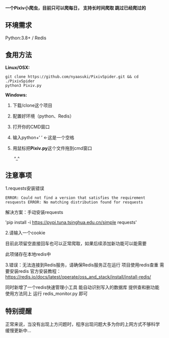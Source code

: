 **一个Pixiv小爬虫，目前只可以爬每日， 支持长时间爬取 跳过已经爬过的**

## 环境需求

Python:3.8+ / Redis

## 食用方法

**Linux/OSX:**

```shell
git clone https://github.com/nyaasuki/PixivSpider.git && cd ./PixivSpider
python3 Pixiv.py
```

**Windows:**

1. 下载/clone这个项目

2. 配置好环境（python、Redis）

3. 打开你的CMD窗口

4. 输入python+‘ ’    ←这是一个空格

5. 用鼠标把**Pixiv.py**这个文件拖到cmd窗口

   ​	^_^

## 注意事项

1.requests安装错误

`ERROR: Could not find a version that satisfies the requirement resquests
ERROR: No matching distribution found for resquests`

解决方案：手动安装requests

'pip install -i https://pypi.tuna.tsinghua.edu.cn/simple requests'

2.请输入一个cookie

目前此项留空直接回车也可以正常爬取，如果后续添加新功能可以能需要

此项储存在本地redis中

3.错误：无法连接到Redis服务，请确保Redis服务正在运行
项目使用redis查重 需要安装redis 
官方安装教程：https://redis.io/docs/latest/operate/oss_and_stack/install/install-redis/

同时新增了一个redis快速管理小工具 能自动识别写入的数据库 提供查和删功能
使用方法同上 运行 redis_monitor.py 即可
## 特别提醒

正常来说，当没有出现上方问题时，程序出现问题大多为你的上网方式不够科学
缓慢更新中...
